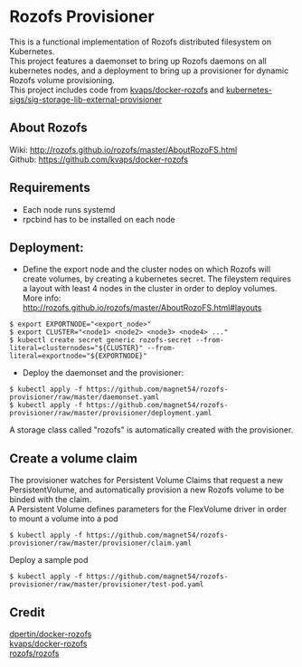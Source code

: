 # Rozofs Provisioner

This is a functional implementation of Rozofs distributed filesystem on Kubernetes.  
This project features a daemonset to bring up Rozofs daemons on all kubernetes nodes,
and a deployment to bring up a provisioner for dynamic Rozofs volume provisioning.  
This project includes code from [kvaps/docker-rozofs]  and [kubernetes-sigs/sig-storage-lib-external-provisioner] 

## About Rozofs
Wiki: http://rozofs.github.io/rozofs/master/AboutRozoFS.html  
Github: https://github.com/kvaps/docker-rozofs

## Requirements
  - Each node runs systemd
  - rpcbind has to be installed on each node
## Deployment:

  - Define the export node and the cluster nodes on which Rozofs will create volumes, by creating a kubernetes secret.  The fileystem requires a layout with least 4 nodes in the cluster in order to deploy volumes. More info: http://rozofs.github.io/rozofs/master/AboutRozoFS.html#layouts
```
$ export EXPORTNODE="<export_node>"
$ export CLUSTER="<node1> <node2> <node3> <node4> ..."
$ kubectl create secret generic rozofs-secret --from-literal=clusternodes="${CLUSTER}" --from-literal=exportnode="${EXPORTNODE}"
```
  - Deploy the daemonset and the provisioner:
```
$ kubectl apply -f https://github.com/magnet54/rozofs-provisioner/raw/master/daemonset.yaml
$ kubectl apply -f https://github.com/magnet54/rozofs-provisioner/raw/master/provisioner/deployment.yaml
```
A storage class called "rozofs" is automatically created with the provisioner.

## Create a volume claim
The provisioner watches for Persistent Volume Claims that request a new PersistentVolume, and automatically provision a new Rozofs volume to be binded with the claim.  
A Persistent Volume defines parameters for the FlexVolume driver in order to mount a volume into a pod
```
$ kubectl apply -f https://github.com/magnet54/rozofs-provisioner/raw/master/provisioner/claim.yaml
```

Deploy a sample pod

```
$ kubectl apply -f https://github.com/magnet54/rozofs-provisioner/raw/master/provisioner/test-pod.yaml
```
## Credit
[dpertin/docker-rozofs]  
[kvaps/docker-rozofs]  
[rozofs/rozofs]

   [rozofs/rozofs]: <https://github.com/rozofs/rozofs>
   [dpertin/docker-rozofs]: <https://github.com/dpertin/docker-rozofs>
   [kvaps/docker-rozofs]: <https://github.com/kvaps/docker-rozofs>
   [kubernetes-sigs/sig-storage-lib-external-provisioner]: <https://github.com/kubernetes-sigs/sig-storage-lib-external-provisioner>
